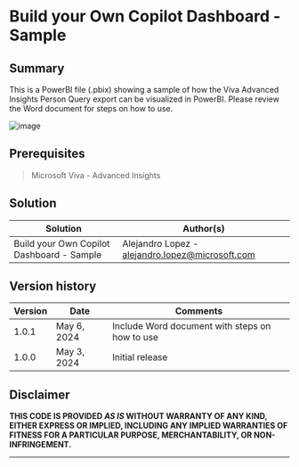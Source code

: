 # Build your Own Copilot Dashboard - Sample

## Summary

This is a PowerBI file (.pbix) showing a sample of how the Viva Advanced Insights Person Query export can be visualized in PowerBI. Please review the Word document for steps on how to use.

![image](https://github.com/soyalejolopez/FastTrack/assets/28953579/57198df7-d07b-40c4-9778-b61ce348c949)

## Prerequisites

> Microsoft Viva - Advanced Insights

## Solution

| Solution    | Author(s)                                               |
| ----------- | ------------------------------------------------------- |
| Build your Own Copilot Dashboard - Sample | Alejandro Lopez - alejandro.lopez@microsoft.com |

## Version history

| Version | Date             | Comments        |
| ------- | ---------------- | --------------- |
| 1.0.1     | May 6, 2024   | Include Word document with steps on how to use  |
| 1.0.0     | May 3, 2024 | Initial release |

## Disclaimer

**THIS CODE IS PROVIDED _AS IS_ WITHOUT WARRANTY OF ANY KIND, EITHER EXPRESS OR IMPLIED, INCLUDING ANY IMPLIED WARRANTIES OF FITNESS FOR A PARTICULAR PURPOSE, MERCHANTABILITY, OR NON-INFRINGEMENT.**

---


